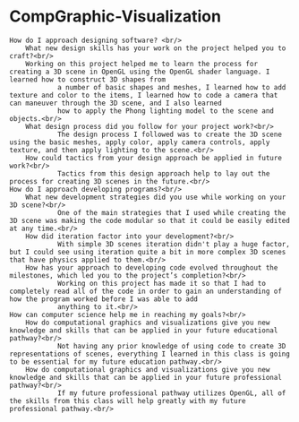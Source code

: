 # CompGraphic-Visualization

    How do I approach designing software? <br/>
        What new design skills has your work on the project helped you to craft?<br/>
        Working on this project helped me to learn the process for creating a 3D scene in OpenGL using the OpenGL shader language. I learned how to construct 3D shapes from
				a number of basic shapes and meshes, I learned how to add texture and color to the items, I learned how to code a camera that can maneuver through the 3D scene, and I also learned
				how to apply the Phong lighting model to the scene and objects.<br/>
        What design process did you follow for your project work?<br/>
				The design process I followed was to create the 3D scene using the basic meshes, apply color, apply camera controls, apply texture, and then apply lighting to the scene.<br/>
        How could tactics from your design approach be applied in future work?<br/>
				Tactics from this design approach help to lay out the process for creating 3D scenes in the future.<br/>
    How do I approach developing programs?<br/>
        What new development strategies did you use while working on your 3D scene?<br/>
				One of the main strategies that I used while creating the 3D scene was making the code modular so that it could be easily edited at any time.<br/>
        How did iteration factor into your development?<br/>
				With simple 3D scenes iteration didn't play a huge factor, but I could see using iteration quite a bit in more complex 3D scenes that have physics applied to them.<br/>
        How has your approach to developing code evolved throughout the milestones, which led you to the project’s completion?<br/>
				Working on this project has made it so that I had to completely read all of the code in order to gain an understanding of how the program worked before I was able to add
				anything to it.<br/>
    How can computer science help me in reaching my goals?<br/>
        How do computational graphics and visualizations give you new knowledge and skills that can be applied in your future educational pathway?<br/>
				Not having any prior knowledge of using code to create 3D representations of scenes, everything I learned in this class is going to be essential for my future education pathway.<br/>
        How do computational graphics and visualizations give you new knowledge and skills that can be applied in your future professional pathway?<br/>
				If my future professional pathway utilizes OpenGL, all of the skills from this class will help greatly with my future professional pathway.<br/>
